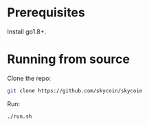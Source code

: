 # Prerequisites

Install go1.8+.

# Running from source

Clone the repo:

```sh
git clone https://github.com/skycoin/skycoin
```

Run:

```sh
./run.sh
```

